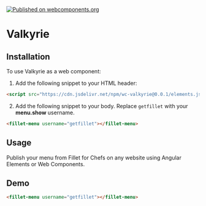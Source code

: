 [![Published on webcomponents.org](https://img.shields.io/badge/webcomponents.org-published-blue.svg)](https://www.webcomponents.org/element/dineserve/valkyrie)

# Valkyrie

## Installation

To use Valkyrie as a web component:

1. Add the following snippet to your HTML header:

```html
<script src="https://cdn.jsdelivr.net/npm/wc-valkyrie@0.0.1/elements.js"></script>
```

2. Add the following snippet to your body. Replace `getfillet` with your **menu.show** username.

```html
<fillet-menu username="getfillet"></fillet-menu>
```

## Usage

Publish your menu from Fillet for Chefs on any website using Angular Elements or Web Components.

## Demo

<!--
```
<custom-element-demo>
  <template>
    <link rel="import" href="https://cdn.jsdelivr.net/npm/wc-valkyrie@0.0.1/elements.js">
    <next-code-block></next-code-block>
  </template>
</custom-element-demo>
```
-->
```html
<fillet-menu username="getfillet"></fillet-menu>
```
